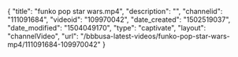 {
    "title": "funko pop star wars.mp4",
    "description": "",
    "channelid": "111091684",
    "videoid": "109970042",
    "date_created": "1502519037",
    "date_modified": "1504049170",
    "type": "captivate",
    "layout": "channelVideo",
    "url": "\/bbbusa-latest-videos\/funko-pop-star-wars-mp4\/111091684-109970042"
}